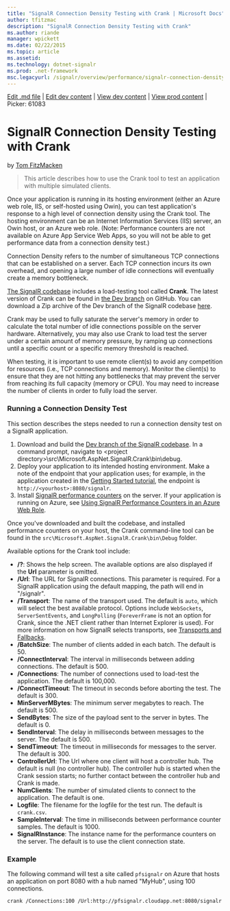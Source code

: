 ```yaml
---
title: "SignalR Connection Density Testing with Crank | Microsoft Docs"
author: tfitzmac
description: "SignalR Connection Density Testing with Crank"
ms.author: riande
manager: wpickett
ms.date: 02/22/2015
ms.topic: article
ms.assetid: 
ms.technology: dotnet-signalr
ms.prod: .net-framework
msc.legacyurl: /signalr/overview/performance/signalr-connection-density-testing-with-crank
---
```

[Edit .md file](C:\Projects\msc\dev\Msc.Www\Web.ASP\App_Data\github\signalr\overview\performance\signalr-connection-density-testing-with-crank.md) | [Edit dev content](http://www.aspdev.net/umbraco#/content/content/edit/59994) | [View dev content](http://docs.aspdev.net/tutorials/signalr/overview/performance/signalr-connection-density-testing-with-crank.html) | [View prod content](http://www.asp.net/signalr/overview/performance/signalr-connection-density-testing-with-crank) | Picker: 61083

SignalR Connection Density Testing with Crank
====================
by [Tom FitzMacken](https://github.com/tfitzmac)

> This article describes how to use the Crank tool to test an application with multiple simulated clients.


Once your application is running in its hosting environment (either an Azure web role, IIS, or self-hosted using Owin), you can test application's response to a high level of connection density using the Crank tool. The hosting environment can be an Internet Information Services (IIS) server, an Owin host, or an Azure web role. (Note: Performance counters are not available on Azure App Service Web Apps, so you will not be able to get performance data from a connection density test.)

Connection Density refers to the number of simultaneous TCP connections that can be established on a server. Each TCP connection incurs its own overhead, and opening a large number of idle connections will eventually create a memory bottleneck.

[The SignalR codebase](https://github.com/signalr/signalr) includes a load-testing tool called **Crank**. The latest version of Crank can be found in [the Dev branch](https://github.com/SignalR/signalr/tree/dev) on GitHub. You can download a Zip archive of the Dev branch of the SignalR codebase [here](https://github.com/SignalR/SignalR/archive/dev.zip).

Crank may be used to fully saturate the server's memory in order to calculate the total number of idle connections possible on the server hardware. Alternatively, you may also use Crank to load test the server under a certain amount of memory pressure, by ramping up connections until a specific count or a specific memory threshold is reached.

When testing, it is important to use remote client(s) to avoid any competition for resources (i.e., TCP connections and memory). Monitor the client(s) to ensure that they are not hitting any bottlenecks that may prevent the server from reaching its full capacity (memory or CPU). You may need to increase the number of clients in order to fully load the server.

### Running a Connection Density Test

This section describes the steps needed to run a connection density test on a SignalR application.

1. Download and build the [Dev branch of the SignalR codebase](https://github.com/SignalR/SignalR/archive/dev.zip). In a command prompt, navigate to &lt;project directory&gt;\src\Microsoft.AspNet.SignalR.Crank\bin\debug.
2. Deploy your application to its intended hosting environment. Make a note of the endpoint that your application uses; for example, in the application created in the [Getting Started tutorial](../getting-started/tutorial-getting-started-with-signalr.md), the endpoint is `http://<yourhost>:8080/signalr`.
3. Install [SignalR performance counters](signalr-performance.md) on the server. If your application is running on Azure, see [Using SignalR Performance Counters in an Azure Web Role](using-signalr-performance-counters-in-an-azure-web-role.md).

Once you've downloaded and built the codebase, and installed performance counters on your host, the Crank command-line tool can be found in the `src\Microsoft.AspNet.SignalR.Crank\bin\Debug` folder.

Available options for the Crank tool include:

- **/?**: Shows the help screen. The available options are also displayed if the **Url** parameter is omitted.
- **/Url**: The URL for SignalR connections. This parameter is required. For a SignalR application using the default mapping, the path will end in "/signalr".
- **/Transport**: The name of the transport used. The default is `auto`, which will select the best available protocol. Options include `WebSockets`, `ServerSentEvents`, and `LongPolling` (`ForeverFrame` is not an option for Crank, since the .NET client rather than Internet Explorer is used). For more information on how SignalR selects transports, see [Transports and Fallbacks](../getting-started/introduction-to-signalr.md).
- **/BatchSize**: The number of clients added in each batch. The default is 50.
- **/ConnectInterval**: The interval in milliseconds between adding connections. The default is 500.
- **/Connections**: The number of connections used to load-test the application. The default is 100,000.
- **/ConnectTimeout**: The timeout in seconds before aborting the test. The default is 300.
- **MinServerMBytes**: The minimum server megabytes to reach. The default is 500.
- **SendBytes**: The size of the payload sent to the server in bytes. The default is 0.
- **SendInterval**: The delay in milliseconds between messages to the server. The default is 500.
- **SendTimeout**: The timeout in milliseconds for messages to the server. The default is 300.
- **ControllerUrl**: The Url where one client will host a controller hub. The default is null (no controller hub). The controller hub is started when the Crank session starts; no further contact between the controller hub and Crank is made.
- **NumClients**: The number of simulated clients to connect to the application. The default is one.
- **Logfile**: The filename for the logfile for the test run. The default is `crank.csv`.
- **SampleInterval**: The time in milliseconds between performance counter samples. The default is 1000.
- **SignalRInstance**: The instance name for the performance counters on the server. The default is to use the client connection state.

### Example

The following command will test a site called `pfsignalr` on Azure that hosts an application on port 8080 with a hub named "MyHub", using 100 connections.

`crank /Connections:100 /Url:http://pfsignalr.cloudapp.net:8080/signalr`